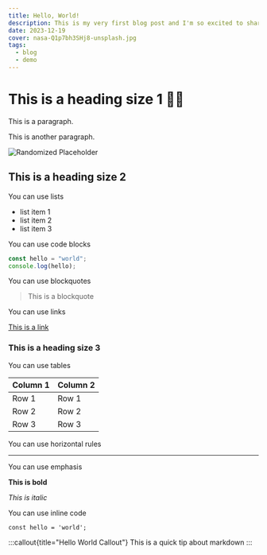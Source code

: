```yaml
---
title: Hello, World!
description: This is my very first blog post and I'm so excited to share it with you!
date: 2023-12-19
cover: nasa-Q1p7bh3SHj8-unsplash.jpg
tags:
  - blog
  - demo
---
```


# This is a heading size 1 👋🏻

This is a paragraph.

This is another paragraph.

![Randomized Placeholder](/images/blog/nasa-Q1p7bh3SHj8-unsplash.jpg)

## This is a heading size 2

You can use lists

- list item 1
- list item 2
- list item 3

You can use code blocks

```js
const hello = "world";
console.log(hello);
```

You can use blockquotes

> This is a blockquote

You can use links

[This is a link](https://github.com/BrandonWingerAir)

### This is a heading size 3

You can use tables

| Column 1 | Column 2 |
| -------- | -------- |
| Row 1    | Row 1    |
| Row 2    | Row 2    |
| Row 3    | Row 3    |

You can use horizontal rules

---

You can use emphasis

**This is bold**

_This is italic_

You can use inline code

`const hello = 'world';`

:::callout{title="Hello World Callout"}
This is a quick tip about markdown
:::
